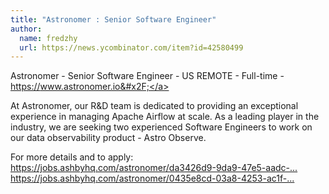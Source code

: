 ```yaml
---
title: "Astronomer : Senior Software Engineer"
author:
  name: fredzhy
  url: https://news.ycombinator.com/item?id=42580499
---
```

Astronomer - Senior Software Engineer - US REMOTE - Full-time - <a href="https:&#x2F;&#x2F;www.astronomer.io&#x2F;" rel="nofollow">https:&#x2F;&#x2F;www.astronomer.io&#x2F;</a>

At Astronomer, our R&amp;D team is dedicated to providing an exceptional experience in managing Apache Airflow at scale. As a leading player in the industry, we are seeking two experienced Software Engineers to work on our data observability product - Astro Observe.

For more details and to apply:
<a href="https:&#x2F;&#x2F;jobs.ashbyhq.com&#x2F;astronomer&#x2F;da3426d9-9da9-47e5-aadc-76102254fb0f" rel="nofollow">https:&#x2F;&#x2F;jobs.ashbyhq.com&#x2F;astronomer&#x2F;da3426d9-9da9-47e5-aadc-...</a>
<a href="https:&#x2F;&#x2F;jobs.ashbyhq.com&#x2F;astronomer&#x2F;0435e8cd-03a8-4253-ac1f-cb5a8f61ea29" rel="nofollow">https:&#x2F;&#x2F;jobs.ashbyhq.com&#x2F;astronomer&#x2F;0435e8cd-03a8-4253-ac1f-...</a>
<JobApplication />
